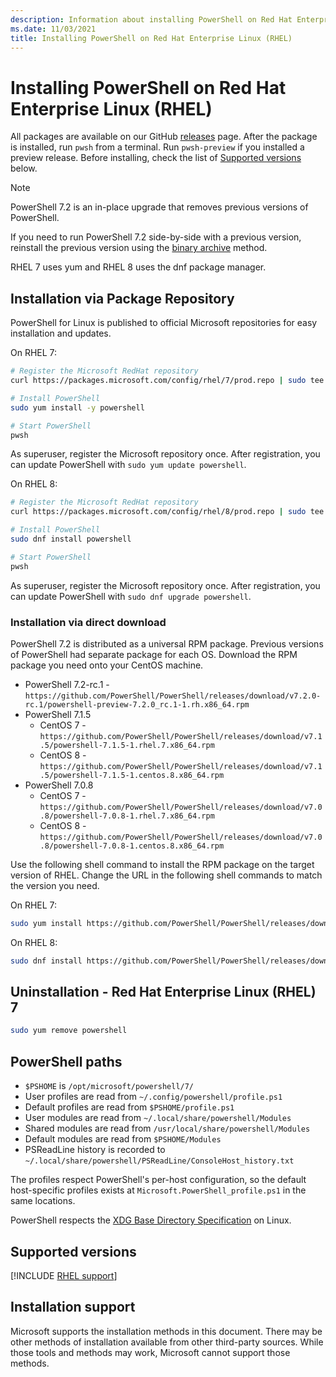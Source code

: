 ```yaml
---
description: Information about installing PowerShell on Red Hat Enterprise Linux (RHEL)
ms.date: 11/03/2021
title: Installing PowerShell on Red Hat Enterprise Linux (RHEL)
---
```

# Installing PowerShell on Red Hat Enterprise Linux (RHEL)

All packages are available on our GitHub [releases][releases] page. After the package is installed,
run `pwsh` from a terminal. Run `pwsh-preview` if you installed a preview release. Before
installing, check the list of [Supported versions](#supported-versions) below.

> [!NOTE]
> PowerShell 7.2 is an in-place upgrade that removes previous versions of PowerShell.
>
> If you need to run PowerShell 7.2 side-by-side with a previous version, reinstall the previous
> version using the [binary archive](install-other-linux.md#binary-archives) method.

RHEL 7 uses yum and RHEL 8 uses the dnf package manager.

## Installation via Package Repository

PowerShell for Linux is published to official Microsoft repositories for easy installation and
updates.

On RHEL 7:

```sh
# Register the Microsoft RedHat repository
curl https://packages.microsoft.com/config/rhel/7/prod.repo | sudo tee /etc/yum.repos.d/microsoft.repo

# Install PowerShell
sudo yum install -y powershell

# Start PowerShell
pwsh
```

As superuser, register the Microsoft repository once. After registration, you can update PowerShell
with `sudo yum update powershell`.

On RHEL 8:

```sh
# Register the Microsoft RedHat repository
curl https://packages.microsoft.com/config/rhel/8/prod.repo | sudo tee /etc/yum.repos.d/microsoft.repo

# Install PowerShell
sudo dnf install powershell

# Start PowerShell
pwsh
```

As superuser, register the Microsoft repository once. After registration, you can update PowerShell
with `sudo dnf upgrade powershell`.

### Installation via direct download

PowerShell 7.2 is distributed as a universal RPM package. Previous versions of PowerShell had
separate package for each OS. Download the RPM package you need onto your CentOS machine.

- PowerShell 7.2-rc.1 - `https://github.com/PowerShell/PowerShell/releases/download/v7.2.0-rc.1/powershell-preview-7.2.0_rc.1-1.rh.x86_64.rpm`
- PowerShell 7.1.5
  - CentOS 7 - `https://github.com/PowerShell/PowerShell/releases/download/v7.1.5/powershell-7.1.5-1.rhel.7.x86_64.rpm`
  - CentOS 8 - `https://github.com/PowerShell/PowerShell/releases/download/v7.1.5/powershell-7.1.5-1.centos.8.x86_64.rpm`
- PowerShell 7.0.8
  - CentOS 7 - `https://github.com/PowerShell/PowerShell/releases/download/v7.0.8/powershell-7.0.8-1.rhel.7.x86_64.rpm`
  - CentOS 8 - `https://github.com/PowerShell/PowerShell/releases/download/v7.0.8/powershell-7.0.8-1.centos.8.x86_64.rpm`

Use the following shell command to install the RPM package on the target version of RHEL. Change the
URL in the following shell commands to match the version you need.

On RHEL 7:

```sh
sudo yum install https://github.com/PowerShell/PowerShell/releases/download/v7.2.0-rc.1/powershell-preview-7.2.0_rc.1-1.rh.x86_64.rpm
```

On RHEL 8:

```sh
sudo dnf install https://github.com/PowerShell/PowerShell/releases/download/v7.2.0-rc.1/powershell-preview-7.2.0_rc.1-1.rh.x86_64.rpm
```

## Uninstallation - Red Hat Enterprise Linux (RHEL) 7

```sh
sudo yum remove powershell
```

## PowerShell paths

- `$PSHOME` is `/opt/microsoft/powershell/7/`
- User profiles are read from `~/.config/powershell/profile.ps1`
- Default profiles are read from `$PSHOME/profile.ps1`
- User modules are read from `~/.local/share/powershell/Modules`
- Shared modules are read from `/usr/local/share/powershell/Modules`
- Default modules are read from `$PSHOME/Modules`
- PSReadLine history is recorded to `~/.local/share/powershell/PSReadLine/ConsoleHost_history.txt`

The profiles respect PowerShell's per-host configuration, so the default host-specific profiles
exists at `Microsoft.PowerShell_profile.ps1` in the same locations.

PowerShell respects the [XDG Base Directory Specification][xdg-bds] on Linux.

## Supported versions

[!INCLUDE [RHEL support](../../includes/rhel-support.md)]

## Installation support

Microsoft supports the installation methods in this document. There may be other methods of
installation available from other third-party sources. While those tools and methods may work,
Microsoft cannot support those methods.

<!-- link references -->
[releases]: https://aka.ms/PowerShell-Release?tag=stable
[xdg-bds]: https://specifications.freedesktop.org/basedir-spec/basedir-spec-latest.html
[lifecycle]: ../PowerShell-Support-Lifecycle.md
[eol-rhel]: https://access.redhat.com/support/policy/updates/errata/
